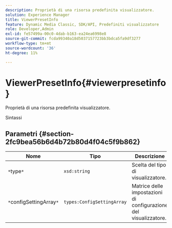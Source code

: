 ```yaml
---
description: Proprietà di una risorsa predefinita visualizzatore.
solution: Experience Manager
title: ViewerPresetInfo
feature: Dynamic Media Classic, SDK/API, Predefiniti visualizzatore
role: Developer,Admin
exl-id: fe57499a-00c0-4dab-b163-ea24ea6998e8
source-git-commit: fcda99340a18d5037157723bb3bdca5fa9df3277
workflow-type: tm+mt
source-wordcount: '36'
ht-degree: 11%

---
```


# ViewerPresetInfo{#viewerpresetinfo}

Proprietà di una risorsa predefinita visualizzatore.

Sintassi

## Parametri {#section-2fc9bea56b6d4b72b80d4f04c5f9b862}

| Nome | Tipo | Descrizione |
|---|---|---|
| `*`type`*` | `xsd:string` | Scelta del tipo di visualizzatore. |
| `*`configSettingArray`*` | `types:ConfigSettingArray` | Matrice delle impostazioni di configurazione del visualizzatore. |
